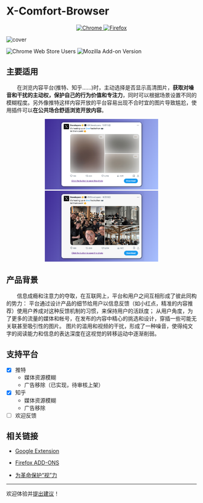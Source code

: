 # X-Comfort-Browser

<p align="center">
  <a href="https://chromewebstore.google.com/detail/x-comfort-browser/okfbbbhfbomoeobfifgjnclkdhknccgn" target="_blank">
    <img src="https://img.shields.io/badge/Google_chrome-4285F4?style=for-the-badge&logo=Google-chrome&logoColor=white" alt="Chrome" />
  </a>
  <a href="https://addons.mozilla.org/zh-CN/firefox/addon/x-comfort-browser/" target="_blank">
    <img src="https://img.shields.io/badge/Firefox_Browser-FF7139?style=for-the-badge&logo=Firefox-Browser&logoColor=white" alt="Firefox" />
  </a>
</p>

![cover](https://github.com/user-attachments/assets/b1151fb8-c231-4d6e-a1e2-43307d46d95d)

![Chrome Web Store Users](https://img.shields.io/chrome-web-store/users/okfbbbhfbomoeobfifgjnclkdhknccgn)
![Mozilla Add-on Version](https://img.shields.io/amo/v/x-comfort-browser)

## 主要适用

&emsp;&emsp;在浏览内容平台(推特、知乎……)时，主动选择是否显示高清图片，**获取对噪音和干扰的主动权，保护自己的行为价值和专注力**，同时可以根据场景设置不同的模糊程度。另外像推特这样内容开放的平台容易出现不合时宜的图片导致尴尬，使用插件可以**在公共场合舒适浏览开放内容**。

<p align="center">
  <img src="./assets/blur-50.png" alt="X-Comfort-Browser" width="300" />
  <img src="./assets/blur-none.png" alt="X-Comfort-Browser" width="300" />
</p>

## 产品背景

&emsp;&emsp;信息成瘾和注意力的夺取，在互联网上，平台和用户之间互相形成了彼此同构的势力：
平台通过设计产品的细节给用户以信息反馈（如小红点，精准的内容推荐）使用户养成对这种反馈机制的习惯，来保持用户的活跃度；
从用户角度，为了更多的流量的媒体和帐号，在发布的内容中精心的挑选和设计，穿插一些可能无关联甚至吸引性的图片。
图片的滥用和视频的干扰，形成了一种噪音，使得纯文字的阅读能力和信息的表达深度在这视觉的转移运动中逐渐削弱。

## 支持平台

- [x] 推特
  - 媒体资源模糊
  - 广告移除（已实现，待审核上架）
- [x] 知乎
  - 媒体资源模糊
  - 广告移除
- [ ] 欢迎反馈

## 相关链接

- [Google Extension](https://chromewebstore.google.com/detail/x-comfort-browse/okfbbbhfbomoeobfifgjnclkdhknccgn)

- [Firefox ADD-ONS](https://addons.mozilla.org/zh-CN/firefox/addon/x-comfort-browser/)

- [为革命保护“视”力](https://dnevend.site/blog/attention-and-extension)

---

欢迎体验并[提出建议](https://tally.so/r/wvxEP4)！
